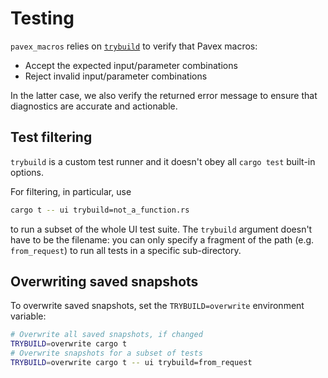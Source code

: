 # Testing

`pavex_macros` relies on [`trybuild`](https://github.com/dtolnay/trybuild) to verify that Pavex macros:

- Accept the expected input/parameter combinations
- Reject invalid input/parameter combinations

In the latter case, we also verify the returned error message to ensure that
diagnostics are accurate and actionable.

## Test filtering

`trybuild` is a custom test runner and it doesn't obey all `cargo test` built-in options.

For filtering, in particular, use

```bash
cargo t -- ui trybuild=not_a_function.rs
```

to run a subset of the whole UI test suite.
The `trybuild` argument doesn't have to be the filename: you can only specify a fragment of the path (e.g. `from_request`) to run
all tests in a specific sub-directory.

## Overwriting saved snapshots

To overwrite saved snapshots, set the `TRYBUILD=overwrite` environment variable:

```bash
# Overwrite all saved snapshots, if changed
TRYBUILD=overwrite cargo t 
# Overwrite snapshots for a subset of tests
TRYBUILD=overwrite cargo t -- ui trybuild=from_request
```

